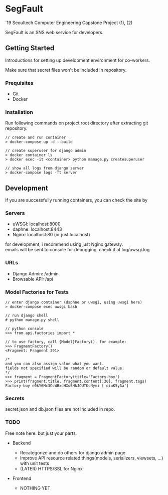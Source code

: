 # SegFault
`19 Seoultech Computer Engineering Capstone Project (1), (2)

SegFault is an SNS web service for developers.


## Getting Started
Introductions for setting up development environment for co-workers.

Make sure that secret files won't be included in repository.

### Prequisites
* Git
* Docker

### Installation
Run following commands on project root directory after extracting git repository.
```
// create and run container
> docker-compose up -d --build

// create superuser for django admin
> docker container ls 
> docker exec -it <container> python manage.py createsuperuser

// show all logs from django server
> docker-compose logs -ft server
```

## Development
If you are successfully running containers, you can check the site by

### Servers
* uWSGI: localhost:8000
* daphne: localhost:8443
* Nginx: localhost:80 (or just localhost)

for development, i recommend using just Nginx gateway.<br/>
emails will be sent to console for debugging. check it at log/uwsgi.log

### URLs
* Django Admin: /admin
* Browsable API: /api

### Model Factories for Tests
```
// enter django container (daphne or uwsgi, using uwsgi here)
> docker-compose exec uwsgi bash

// run django shell
# python manage.py shell

// python console
>>> from api.factories import *

// to use factory, call {Model}Factory(). for example:
>>> FragmentFactory()
<Fragment: Fragment 391>

/*
and you can also assign value what you want.
fields not specified will be random or default value.
*/
>>> fragment = FragmentFactory(title='Factory-boy')
>>> print(fragment.title, fragment.content[:30], fragment.tags)
Factory-boy e0kY6Mc3OcWBxdHXw5HkJQUTKsNymi ['qiuK5yAa']
```

### Secrets
secret.json and db.json files are not included in repo.

### TODO
Free note here. but just your parts.

* Backend
  * Recategorize and do others for django admin page
  * Improve API resource related things(models, serializers, viewsets, ...) with unit tests
  * (LATER) HTTPS/SSL for Nginx

* Frontend
  * NOTHING YET
